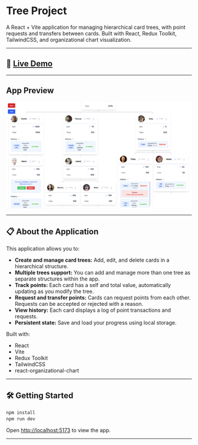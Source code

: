 # Tree Project

A React + Vite application for managing hierarchical card trees, with point requests and transfers between cards. Built with React, Redux Toolkit, TailwindCSS, and organizational chart visualization.

---

## 🚀 [Live Demo](https://task-five-wine.vercel.app)

---

## App Preview

![App Screenshot](public/app-screenshot.png)

---

## 📋 About the Application

This application allows you to:

- **Create and manage card trees:** Add, edit, and delete cards in a hierarchical structure.
- **Multiple trees support:** You can add and manage more than one tree as separate structures within the app.
- **Track points:** Each card has a self and total value, automatically updating as you modify the tree.
- **Request and transfer points:** Cards can request points from each other. Requests can be accepted or rejected with a reason.
- **View history:** Each card displays a log of point transactions and requests.
- **Persistent state:** Save and load your progress using local storage.

Built with:

- React
- Vite
- Redux Toolkit
- TailwindCSS
- react-organizational-chart

---

## 🛠️ Getting Started

```sh
npm install
npm run dev
```

Open [http://localhost:5173](http://localhost:5173) to view the app.

---
